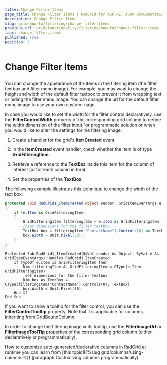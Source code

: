 ```yaml
---
title: Change Filter Items
page_title: Change Filter Items | RadGrid for ASP.NET AJAX Documentation
description: Change Filter Items
slug: grid/how-to/filtering/change-filter-items
previous_url: grid/functionality/filtering/how-to/change-filter-items
tags: change,filter,items
published: True
position: 3
---
```


# Change Filter Items



##

You can change the appearance of the items in the filtering item (the filter textbox and filter menu image). For example, you may want to change the height and width of the default filter textbox to prevent it from wrapping text or hiding the filter menu image. You can change the url for the default filter menu image to use your own custom image.

In case you would like to set the width for the filter control declaratively, use the **FilterControlWidth** property of the corresponding grid column to define the width dimension of the filter input.For programmatic solution or when you would like to alter the settings for the filtering image:

1. Create a handler for the grid's **ItemCreated** event.

1. In the **ItemCreated** event handler, check whether the item is of type **GridFilteringItem**.

1. Retrieve a reference to the **TextBox** inside this item for the column of interest (or for each column in turn).

1. Set the properties of the **TextBox**.

The following example illustrates this technique to change the width of the text box:



````C#
protected void RadGrid1_ItemCreated(object sender, GridItemEventArgs e)
{
    if (e.Item is GridFilteringItem)
    {
        GridFilteringItem filteringItem = e.Item as GridFilteringItem;
        //set dimensions for the filter textbox  
        TextBox box = filteringItem["ContactName"].Controls[0] as TextBox;
        box.Width = Unit.Pixel(30);
    }
}
````
````VB
Protected Sub RadGrid1_ItemCreated(ByVal sender As Object, ByVal e As GridItemEventArgs) Handles RadGrid1.ItemCreated
    If TypeOf e.Item Is GridFilteringItem Then
        Dim filteringItem As GridFilteringItem = CType(e.Item, GridFilteringItem)
        'set dimensions for the filter textbox   
        Dim box As TextBox = CType(filteringItem("ContactName").Controls(0), TextBox)
        box.Width = Unit.Pixel(30)
    End If
End Sub
````


If you want to show a tooltip for the filter control, you can use the **FilterControlTooltip** property. Note that it is applicable for columns inheriting from GridBoundColumn.

In order to change the filtering image or its tooltip, use the **FilterImageUrl** or **FilterImageToolTip** properties of the corresponding grid column (either declaratively or programmatically).

How to customize auto-generated/declarative columns in RadGrid at runtime you can learn from [this topic]({%slug grid/columns/using-columns%}) (paragraph Customizing columns programmatically).
